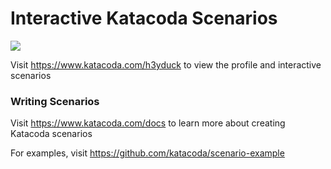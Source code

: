# Interactive Katacoda Scenarios

[![](http://shields.katacoda.com/katacoda/h3yduck/count.svg)](https://www.katacoda.com/h3yduck "Get your profile on Katacoda.com")

Visit https://www.katacoda.com/h3yduck to view the profile and interactive scenarios

### Writing Scenarios
Visit https://www.katacoda.com/docs to learn more about creating Katacoda scenarios

For examples, visit https://github.com/katacoda/scenario-example
